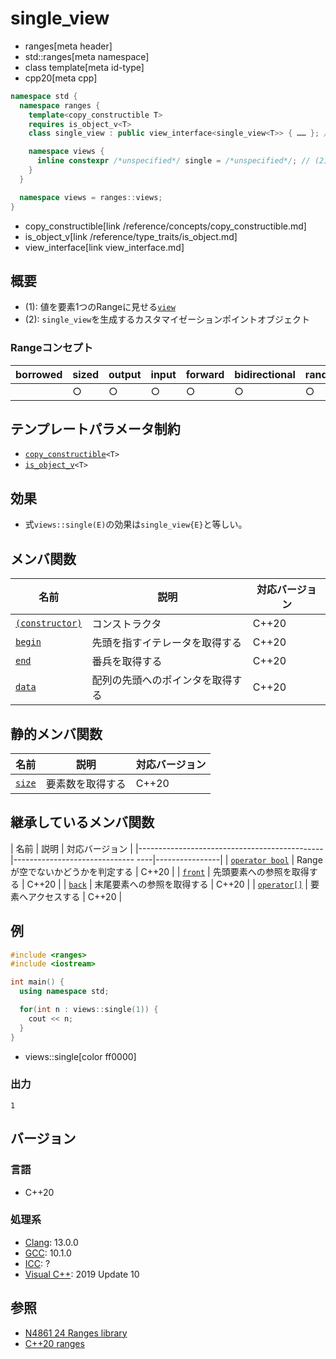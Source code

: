 # single_view
* ranges[meta header]
* std::ranges[meta namespace]
* class template[meta id-type]
* cpp20[meta cpp]

```cpp
namespace std {
  namespace ranges {
    template<copy_constructible T>
    requires is_object_v<T>
    class single_view : public view_interface<single_view<T>> { …… }; // (1)

    namespace views {
      inline constexpr /*unspecified*/ single = /*unspecified*/; // (2)
    }
  }

  namespace views = ranges::views;
}
```
* copy_constructible[link /reference/concepts/copy_constructible.md]
* is_object_v[link /reference/type_traits/is_object.md]
* view_interface[link view_interface.md]

## 概要
- (1): 値を要素1つのRangeに見せる[`view`](view.md)
- (2): `single_view`を生成するカスタマイゼーションポイントオブジェクト

### Rangeコンセプト

| borrowed | sized | output | input | forward | bidirectional | random_access | contiguous | common | viewable | view |
|----------|-------|--------|-------|---------|---------------|---------------|------------|--------|----------|------|
|          | ○    | ○     | ○    | ○      | ○            | ○            | ○         | ○     | ○       | ○   |

## テンプレートパラメータ制約
- [`copy_constructible`](/reference/concepts/copy_constructible.md)`<T>`
- [`is_object_v`](/reference/type_traits/is_object.md)`<T>`

## 効果
- 式`views::single(E)`の効果は`single_view{E}`と等しい。

## メンバ関数

| 名前                                             | 説明                             | 対応バージョン |
|--------------------------------------------------|----------------------------------|----------------|
| [`(constructor)`](single_view/op_constructor.md.nolink)  | コンストラクタ                   | C++20          |
| [`begin`](single_view/begin.md.nolink)                   | 先頭を指すイテレータを取得する   | C++20          |
| [`end`](single_view/end.md.nolink)                       | 番兵を取得する                   | C++20          |
| [`data`](single_view/data.md.nolink)                     | 配列の先頭へのポインタを取得する | C++20          |

## 静的メンバ関数

| 名前                                             | 説明                             | 対応バージョン |
|--------------------------------------------------|----------------------------------|----------------|
| [`size`](single_view/size.md.nolink)                     | 要素数を取得する                 | C++20          |

## 継承しているメンバ関数

| 名前                                         | 説明                              | 対応バージョン |
|----------------------------------------------|------------------------------ ----|----------------|
| [`operator bool`](view_interface/op_bool.md) | Rangeが空でないかどうかを判定する | C++20          |
| [`front`](view_interface/front.md)           | 先頭要素への参照を取得する        | C++20          |
| [`back`](view_interface/back.md)             | 末尾要素への参照を取得する        | C++20          |
| [`operator[]`](view_interface/op_at.md)      | 要素へアクセスする                | C++20          |

## 例
```cpp example
#include <ranges>
#include <iostream>

int main() {
  using namespace std;

  for(int n : views::single(1)) {
    cout << n;
  }
}
```
* views::single[color ff0000]

### 出力
```
1
```

## バージョン
### 言語
- C++20

### 処理系
- [Clang](/implementation.md#clang): 13.0.0
- [GCC](/implementation.md#gcc): 10.1.0
- [ICC](/implementation.md#icc): ?
- [Visual C++](/implementation.md#visual_cpp): 2019 Update 10

## 参照
- [N4861 24 Ranges library](https://timsong-cpp.github.io/cppwp/n4861/ranges)
- [C++20 ranges](https://techbookfest.org/product/5134506308665344)
